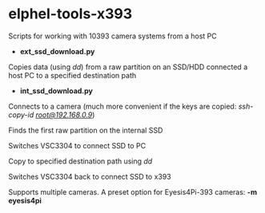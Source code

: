 # elphel-tools-x393

Scripts for working with 10393 camera systems from a host PC

* **ext_ssd_download.py**

Copies data (using *dd*) from a raw partition on an SSD/HDD connected a host PC to a specified destination path

* **int_ssd_download.py**

Connects to a camera (much more convenient if the keys are copied: *ssh-copy-id root@192.168.0.9*)

Finds the first raw partition on the internal SSD

Switches VSC3304 to connect SSD to PC

Copy to specified destination path using *dd*

Switches VSC3304 back to connect SSD to x393

Supports multiple cameras. A preset option for Eyesis4Pi-393 cameras: **-m eyesis4pi**
